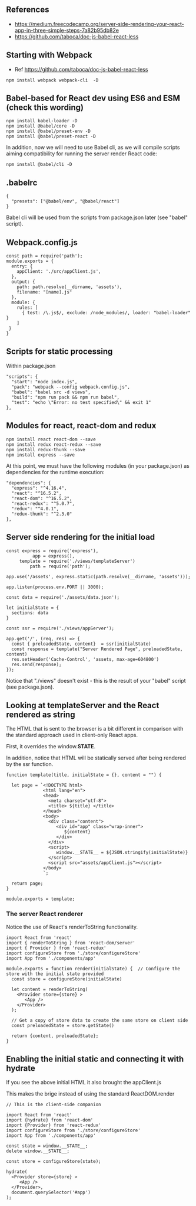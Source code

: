 
## References

* https://medium.freecodecamp.org/server-side-rendering-your-react-app-in-three-simple-steps-7a82b95db82e
* https://github.com/taboca/doc-js-babel-react-less

## Starting with Webpack

* Ref https://github.com/taboca/doc-js-babel-react-less

```
npm install webpack webpack-cli  -D
```
## Babel-based for React dev using ES6 and ESM (check this wording)

```
npm install babel-loader -D
npm install @babel/core -D
npm install @babel/preset-env -D
npm install @babel/preset-react -D

```  

In addition, now we will need to use Babel cli, as we will compile scripts aiming compatibility for running the server render React code:

```
npm install @babel/cli -D
```

## .babelrc

```
{
  "presets": ["@babel/env", "@babel/react"]
}
```

Babel cli will be used from the scripts from package.json later (see "babel" script).

## Webpack.config.js  

```
const path = require('path');
module.exports = {
  entry: {
    appClient: './src/appClient.js',
  },
  output: {
    path: path.resolve(__dirname, 'assets'),
    filename: "[name].js"
  },
  module: {
    rules: [
      { test: /\.js$/, exclude: /node_modules/, loader: "babel-loader" }
    ]
 }
}
```

## Scripts for static processing

Within package.json
```
"scripts": {
  "start": "node index.js",
  "pack": "webpack --config webpack.config.js",
  "babel": "babel src -d views",
  "build": "npm run pack && npm run babel",
  "test": "echo \"Error: no test specified\" && exit 1"
},

```

## Modules for react, react-dom and redux

```
npm install react react-dom --save
npm install redux react-redux --save
npm install redux-thunk --save
npm install express --save
```

At this point, we must have the following modules (in your package.json) as dependencies for the runtime execution:

```
"dependencies": {
  "express": "^4.16.4",
  "react": "^16.5.2",
  "react-dom": "^16.5.2",
  "react-redux": "^5.0.7",
  "redux": "^4.0.1",
  "redux-thunk": "^2.3.0"
},

```

## Server side rendering for the initial load  

```
const express = require('express'),
          app = express(),
     template = require('./views/templateServer')
         path = require('path');

app.use('/assets', express.static(path.resolve(__dirname, 'assets')));

app.listen(process.env.PORT || 3000);

const data = require('./assets/data.json');

let initialState = {
  sections: data
}

const ssr = require('./views/appServer');

app.get('/', (req, res) => {
  const { preloadedState, content}  = ssr(initialState)
  const response = template("Server Rendered Page", preloadedState, content)
  res.setHeader('Cache-Control', 'assets, max-age=604800')
  res.send(response);
});

```

Notice that "./views" doesn't exist - this is the result of your "babel" script (see package.json).

## Looking at templateServer and the React rendered as string

The HTML that is sent to the browser is a bit different in comparison with the standard approach used in client-only React apps.

First, it overrides the window.__STATE__.

In addition, notice that HTML will be statically served after being rendered by the ssr function.

```
function template(title, initialState = {}, content = "") {

  let page = `<!DOCTYPE html>
              <html lang="en">
              <head>
                <meta charset="utf-8">
                <title> ${title} </title>
              </head>
              <body>
                <div class="content">
                   <div id="app" class="wrap-inner">
                      ${content}
                   </div>
                </div>
                <script>
                   window.__STATE__ = ${JSON.stringify(initialState)}
                </script>
                <script src="assets/appClient.js"></script>
              </body>
              `;

  return page;
}

module.exports = template;

```

### The server React renderer

Notice the use of React's renderToString functionality.

```
import React from 'react'
import { renderToString } from 'react-dom/server'
import { Provider } from 'react-redux'
import configureStore from './store/configureStore'
import App from './components/app'

module.exports = function render(initialState) {  // Configure the store with the initial state provided
  const store = configureStore(initialState)

  let content = renderToString(
    <Provider store={store} >
       <App />
    </Provider>
  );

  // Get a copy of store data to create the same store on client side
  const preloadedState = store.getState()

  return {content, preloadedState};
}

```

## Enabling the initial static and connecting it with hydrate

If you see the above initial HTML it also brought the appClient.js

This makes the brige instead of using the standard ReactDOM.render

```
// This is the client-side companion

import React from 'react'
import {hydrate} from 'react-dom'
import {Provider} from 'react-redux'
import configureStore from './store/configureStore'
import App from './components/app'

const state = window.__STATE__;
delete window.__STATE__;

const store = configureStore(state);

hydrate(
  <Provider store={store} >
     <App />
  </Provider>,
  document.querySelector('#app')
);

```
